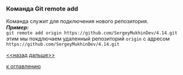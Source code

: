 ### Команда Git remote add  
Команда служит для подключения нового репозитория.  
***Пример:***  
`git remote add origin https://github.com/SergeyMukhinDev/4.14.git`  
этим мы покдлючаем удаленный репозиторий `origin` с адресом `https://github.com/SergeyMukhinDev/4.14.git`  

[<<назад](./gitcommit.md)     [дальше>>](./gitbranch.md)  


[к оглавлению](./readme.md)